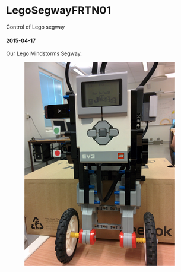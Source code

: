 # LegoSegwayFRTN01
Control of Lego segway

#### 2015-04-17
Our Lego Mindstorms Segway.
<p align="center">
<img src="images/segway1.jpg" height="550" alt="Screenshot"/>
</p>
